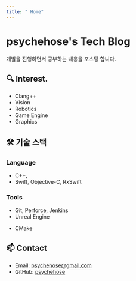 ```yaml
---
title: " Home"
---
```


# psychehose's Tech Blog

개발을 진행하면서 공부하는 내용을 포스팅 합니다.

## 🔍 Interest.

* Clang++
* Vision
* Robotics
* Game Engine
* Graphics

## 🛠 기술 스택

### Language
- C++, 
- Swift, Objective-C, RxSwift

### Tools
* Git, Perforce, Jenkins
* Unreal Engine
- CMake
  
## 📫 Contact

- Email: psychehose@gmail.com
- GitHub: [psychehose](https://github.com/psychehose)